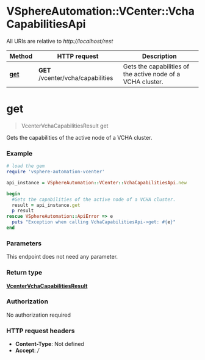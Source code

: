 # VSphereAutomation::VCenter::VchaCapabilitiesApi

All URIs are relative to *http://localhost/rest*

Method | HTTP request | Description
------------- | ------------- | -------------
[**get**](VchaCapabilitiesApi.md#get) | **GET** /vcenter/vcha/capabilities | Gets the capabilities of the active node of a VCHA cluster.


# **get**
> VcenterVchaCapabilitiesResult get

Gets the capabilities of the active node of a VCHA cluster.

### Example
```ruby
# load the gem
require 'vsphere-automation-vcenter'

api_instance = VSphereAutomation::VCenter::VchaCapabilitiesApi.new

begin
  #Gets the capabilities of the active node of a VCHA cluster.
  result = api_instance.get
  p result
rescue VSphereAutomation::ApiError => e
  puts "Exception when calling VchaCapabilitiesApi->get: #{e}"
end
```

### Parameters
This endpoint does not need any parameter.

### Return type

[**VcenterVchaCapabilitiesResult**](VcenterVchaCapabilitiesResult.md)

### Authorization

No authorization required

### HTTP request headers

 - **Content-Type**: Not defined
 - **Accept**: */*



